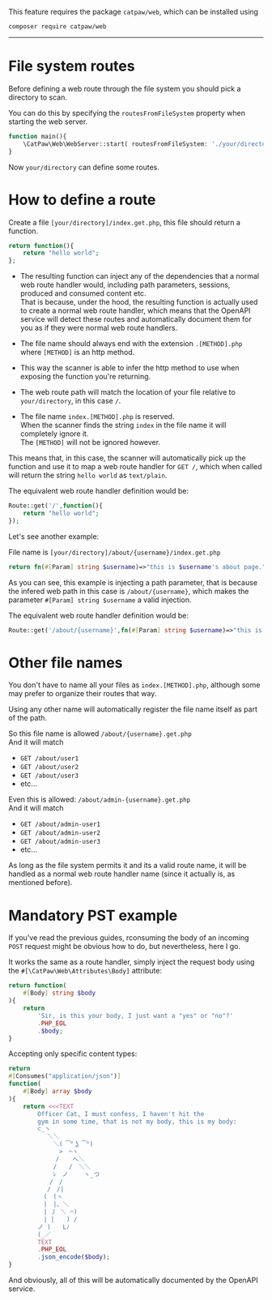This feature requires the package `catpaw/web`, which can be installed using<br/>
```
composer require catpaw/web
```
<hr/>

# File system routes

Before defining a web route through the file system you should pick a directory to scan.

You can do this by specifying the `routesFromFileSystem` property when starting the web server.
```php
function main(){
    \CatPaw\Web\WebServer::start( routesFromFileSystem: './your/directory' );
}
```
Now `your/directory` can define some routes.

# How to define a route

Create a file `[your/directory]/index.get.php`, this file should return a function.
```php
return function(){
    return "hello world";
};
```

- The resulting function can inject any of the dependencies that a normal web route handler would, including path parameters, sessions, produced and consumed content etc.<br/>
  That is because, under the hood, the resulting function is actually used to create a normal web route handler, which means that the OpenAPI service will detect these routes and automatically document them for you as if they were normal web route handlers.

- The file name should always end with the extension `.[METHOD].php` where `[METHOD]` is an http method.

- This way the scanner is able to infer the http method to use when exposing the function you're returning.

- The web route path will match the location of your file relative to `your/directory`, in this case `/`.

- The file name `index.[METHOD].php` is reserved.<br/>
  When the scanner finds the string `index` in the file name it will completely ignore it.<br/>
  The `[METHOD]` will not be ignored however.

This means that, in this case, the scanner will automatically pick up the function and use it to map a web route handler for `GET /`, which when called will return the string `hello world` as `text/plain`.

The equivalent web route handler definition would be:

```php
Route::get('/',function(){
    return "hello world";
});
```

Let's see another example:

File name is `[your/directory]/about/{username}/index.get.php`

```php
return fn(#[Param] string $username)=>"this is $username's about page.";
```

As you can see, this example is injecting a path parameter, that is because the infered web path in this case is `/about/{username}`, which makes the parameter `#[Param] string $username` a valid injection.

The equivalent web route handler definition would be:

```php
Route::get('/about/{username}',fn(#[Param] string $username)=>"this is $username's about page.");
```

# Other file names

You don't have to name all your files as `index.[METHOD].php`, although some may prefer to organize their routes that way.


Using any other name will automatically register the file name itself as part of the path.

So this file name is allowed `/about/{username}.get.php`<br/>
And it will match 

- `GET /about/user1`
- `GET /about/user2`
- `GET /about/user3`
- etc...

Even this is allowed: `/about/admin-{username}.get.php`<br/>
And it will match

- `GET /about/admin-user1`
- `GET /about/admin-user2`
- `GET /about/admin-user3`
- etc...

As long as the file system permits it and its a valid route name, it will be handled as a normal web route handler name (since it actually is, as mentioned before).

# Mandatory PST example

If you've read the previous guides, rconsuming the body of an incoming `POST` request might be obvious how to do, but nevertheless, here I go.

It works the same as a route handler, simply inject the request body using the `#[\CatPaw\Web\Attributes\Body]` attribute:

```php
return function(
    #[Body] string $body
){
    return 
        'Sir, is this your body, I just want a "yes" or "no"?'
        .PHP_EOL
        .$body;
}
```
Accepting only specific content types:

```php
return 
#[Consumes("application/json")]
function(
    #[Body] array $body
){
    return <<<TEXT
        Officer Cat, I must confess, I haven't hit the 
        gym in some time, that is not my body, this is my body:
        ⊂_ヽ
        　 ＼＼
        　　 ＼( ͡° ͜ʖ ͡°)
        　　　 >　⌒ヽ
        　　　/ 　 へ＼
        　　 /　　/　＼＼
        　　 ﾚ　ノ　　 ヽ_つ
        　　/　/
        　 /　/|
        　(　(ヽ
        　|　|、＼
        　| 丿 ＼ ⌒)
        　| |　　) /
        ノ )　　Lﾉ
        (_／
        TEXT
        .PHP_EOL
        .json_encode($body);
}
```

And obviously, all of this will be automatically documented by the OpenAPI service.